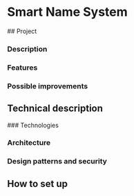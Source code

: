 # Smart Name System

## Project

### Description

### Features

### Possible improvements

## Technical description

### Technologies

### Architecture

### Design patterns and security

## How to set up